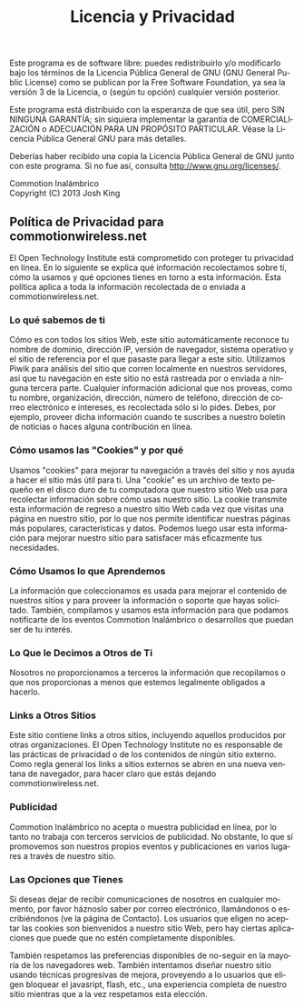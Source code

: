 ﻿---
layout: default
title: Licencia y Privacidad
site_section: about
categories: 
created: 2012-07-16
changed: 2013-07-19
post_author: admin
lang: es
---
  <p>Este programa es de software libre: puedes redistribuirlo y/o modificarlo bajo los términos de la Licencia Pública General de GNU (GNU General Public License) como se publican por la Free Software Foundation, ya sea la versión 3 de la Licencia, o (según tu opción) cualquier versión posterior.</p>

<p>Este programa está distribuido con la esperanza de que sea útil, pero SIN NINGUNA GARANTÍA; sin siquiera implementar la garantía de COMERCIALIZACIÓN o ADECUACIÓN PARA UN PROPÓSITO PARTICULAR. Véase la Licencia Pública General GNU para más detalles.</p>

<p>Deberías haber recibido una copia la Licencia Pública General de GNU junto con este programa. Si no fue así, consulta  <a href="http://www.gnu.org/licenses/" target="_blank">http://www.gnu.org/licenses/</a>.</p>

<p>Commotion Inalámbrico<br />
Copyright (C) 2013 Josh King</p>

<h2>Política de Privacidad para commotionwireless.net</h2>

<p>El Open Technology Institute está comprometido con proteger tu privacidad en línea. En lo siguiente se explica qué información recolectamos sobre ti, cómo la usamos y qué opciones tienes en torno a esta información. Esta política aplica a toda la información recolectada de o enviada a commotionwireless.net.</p>

<h3>Lo qué sabemos de ti</h3>

<p>Cómo es con todos los sitios Web, este sitio automáticamente reconoce tu nombre de dominio, dirección IP, versión de navegador, sistema operativo y el sitio de referencia por el que pasaste para llegar a este sitio. Utilizamos Piwik para análisis del sitio que corren localmente en nuestros servidores, así que tu navegación en este sitio no está rastreada por o enviada a ninguna tercera parte. Cualquier información adicional que nos proveas, como tu nombre, organización, dirección, número de teléfono, dirección de correo electrónico e intereses, es recolectada sólo si lo pides. Debes, por ejemplo, proveer dicha información cuando te suscribes a nuestro boletín de noticias o haces alguna contribución en línea.</p>


<h3>Cómo usamos las "Cookies" y por qué</h3>

<p>Usamos "cookies" para mejorar tu navegación a través del sitio y nos ayuda a hacer el sitio más útil para ti. Una "cookie" es un archivo de texto pequeño en el disco duro de tu computadora que nuestro sitio Web usa para recolectar información sobre cómo usas nuestro sitio. La cookie transmite esta información de regreso a nuestro sitio Web cada vez que visitas una página en nuestro sitio, por lo que nos permite identificar nuestras páginas más populares, características y datos. Podemos luego usar esta información para mejorar nuestro sitio para satisfacer más eficazmente tus necesidades.</p>

<h3>Cómo Usamos lo que Aprendemos</h3>

<p>La información que coleccionamos es usada para mejorar el contenido de nuestros sitios y para proveer la información o soporte que hayas solicitado. También, compilamos y usamos esta información para que podamos notificarte de los eventos Commotion Inalámbrico o desarrollos que puedan ser de tu interés.</p>

<h3>Lo Que le Decimos a Otros de Ti</h3>

<p>Nosotros no proporcionamos a terceros la información que recopilamos o que nos proporcionas a menos que estemos legalmente obligados a hacerlo.</p>

<h3>Links a Otros Sitios</h3>

<p>Este sitio contiene links a otros sitios, incluyendo aquellos producidos por otras organizaciones. El Open Technology Institute no es responsable de las prácticas de privacidad o de los contenidos de ningún sitio externo. Como regla general los links a sitios externos se abren en una nueva ventana de navegador, para hacer claro que estás dejando commotionwireless.net.</p>

<h3>Publicidad</h3>

<p>Commotion Inalámbrico no acepta o muestra publicidad en línea, por lo tanto no trabaja con terceros servicios de publicidad. No obstante, lo que sí promovemos son nuestros propios eventos y publicaciones en varios lugares a través de nuestro sitio.</p>

<h3>Las Opciones que Tienes</h3>

<p>Si deseas dejar de recibir comunicaciones de nosotros en cualquier momento, por favor háznoslo saber por correo electrónico, llamándonos o escribiéndonos (ve la página de Contacto). Los usuarios que eligen no aceptar las cookies son bienvenidos a nuestro sitio Web, pero hay ciertas aplicaciones que puede que no estén completamente disponibles.</p>

<p>También respetamos las preferencias disponibles de no-seguir en la mayoría de los navegadores web. También intentamos diseñar nuestro sitio usando técnicas progresivas de mejora, proveyendo a lo usuarios que eligen bloquear el javasript, flash, etc., una experiencia completa de nuestro sitio mientras que a la vez respetamos esta elección.</p>
 
